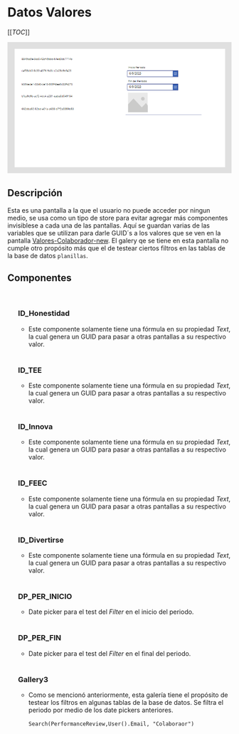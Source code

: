 # Datos Valores 

[[_TOC_]]

![view-valores](/Root/screenshots/Datos%20Valores/Overall-datos-valores.png)

## Descripción

Esta es una pantalla a la que el usuario no puede acceder por ningun medio, se usa como un tipo de store para evitar agregar más componentes invisiblese a cada una de las pantallas. Aquí se guardan varias de las variables que se utilizan para darle GUID´s a los valores que se ven en la pantalla [Valores-Colaborador-new](/Root/docs/Valores%20Corporativos%20Colaborador.md). El galery qe se tiene en esta pantalla no cumple otro propósito más que el de testear ciertos filtros en las tablas de la base de datos `planillas`.


## Componentes

<ul>
<br>

### ID_Honestidad
- Este componente solamente tiene una fórmula en su propiedad _Text_, la cual genera un GUID para pasar a otras pantallas a su respectivo valor.

<br>

### ID_TEE
- Este componente solamente tiene una fórmula en su propiedad _Text_, la cual genera un GUID para pasar a otras pantallas a su respectivo valor.
<br>

### ID_Innova
- Este componente solamente tiene una fórmula en su propiedad _Text_, la cual genera un GUID para pasar a otras pantallas a su respectivo valor.
<br>

### ID_FEEC
- Este componente solamente tiene una fórmula en su propiedad _Text_, la cual genera un GUID para pasar a otras pantallas a su respectivo valor.

<br>

### ID_Divertirse
- Este componente solamente tiene una fórmula en su propiedad _Text_, la cual genera un GUID para pasar a otras pantallas a su respectivo valor.

<br>

### DP_PER_INICIO
- Date picker para el test del _Filter_ en el inicio del periodo.

<br>

### DP_PER_FIN
- Date picker para el test del _Filter_ en el final del periodo.
<br>

### Gallery3
- Como se mencionó anteriormente, esta galería tiene el propósito de testear los filtros en algunas tablas de la base de datos. Se filtra el periodo por medio de los date pickers anteriores.

    ```
    Search(PerformanceReview,User().Email, "Colaboraor")
    ```
<br>
</ul>